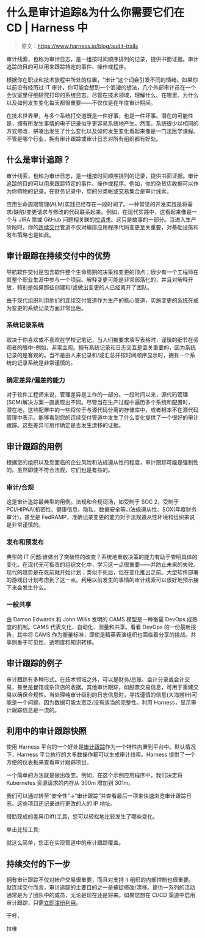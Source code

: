 # 什么是审计追踪&为什么你需要它们在 CD | Harness 中

> 原文：<https://www.harness.io/blog/audit-trails>

审计线索，也称为审计日志，是一组按时间顺序排列的记录，提供书面证据。审计追踪的目的可以用来跟踪特定的事件、操作或程序。

根据你在职业和技术旅程中所处的位置，“审计”这个词会引发不同的情绪。如果你以前没有经历过 IT 审计，你可能会想到一个浪漫的想法，几个外部审计员在一个会议室里仔细研究打印的系统日志。尽管在技术领域，理解什么、在哪里、为什么以及如何发生变化每天都很重要——不仅仅是在年度审计期间。

在技术世界里，与多个系统打交道既是一件好事，也是一件坏事。潜在的可能性是，拥有所发生事情的电子记录似乎更容易系统地产生。然而，系统很少以相同的方式修改，拼凑出发生了什么变化以及如何发生变化看起来像是一门法医学课程。不管是哪个行业，拥有审计跟踪或审计日志对所有组织都有好处。

## 什么是审计追踪？

审计线索，也称为审计日志，是一组按时间顺序排列的记录，提供书面证据。审计追踪的目的可以用来跟踪特定的事件、操作或程序。例如，你的杂货店收据可以作为你购物的记录。在财务记录中，您的分类帐或交易集合是审计线索。

应用生命周期管理(ALM)实践已经存在一段时间了。一种常见的开发实践是将需求/缺陷/变更请求与修改的代码联系起来。例如，在现代实践中，这看起来像是一个与 JIRA 票或 GitHub 问题相关联的[拉请求](https://docs.github.com/en/github/collaborating-with-pull-requests/proposing-changes-to-your-work-with-pull-requests/about-pull-requests)。这只是故事的一部分。当进入生产阶段时，你的[连续交付](https://harness.io/blog/continuous-delivery/what-is-continuous-delivery/)管道不仅对编排应用程序代码变更至关重要，对基础设施和发布策略也是如此。

## 审计跟踪在持续交付中的优势

导航软件交付是包含软件整个生命周期的决策和变更的顶点；很少有一个工程师在其整个职业生涯中参与一个项目。解释变更可能是非常部落化的，并且对解释开放，特别是如果那些创建和/或做出变更的人已经离开了团队。

由于现代组织利用他们的连续交付管道作为生产的核心管道，实施变更的系统在成为变更的系统记录方面非常出色。

### 系统记录系统

取决于你喜欢或不喜欢在学校记笔记，当人们被要求填写表格时，谨慎的细节在旁观者的眼中-例如，非常主观。拥有系统记录和日志交互是至关重要的，因为系统记录的是客观的。当不是由人来记录和/或汇总并按时间顺序显示时，拥有一个系统的记录系统是非常谨慎的。

### 确定差异/偏差的能力

对于软件工程师来说，管理差异是工作的一部分。一段时间以来，源代码管理(SCM)解决方案一直表现出不同。尽管当在生产过程中遍历多个系统和配置时，潜在地，这些配置中的一些将位于与源代码分离的存储库中，或者根本不在源代码管理中表示。能够看到您的连续交付管道中发生了什么变化提供了一个很好的审计跟踪。这些差异可用作确定是否发生漂移的证据。

## 审计跟踪的用例

根据您的组织以及您面临的企业风险和法规遵从性的程度，审计跟踪可能是强制性的。虽然即使不符合法规，它们也是有益的。

### 审计/合规

这是审计追踪最典型的用例。法规和合规词汤，如受制于 SOC 2，受制于 PCI/HIPAA(机密性、健康信息、隐私、数据安全等。)法规遵从性、SOX(年度财务审计)，甚至是 FedRAMP，准确记录变更的能力对于法规遵从性环境和组织来说是非常谨慎的。

### 发布和预发布

典型的 IT 问题:谁做出了突破性的改变？系统地重放决策的能力有助于查明具体的变化。在现代无可指责的组织文化中，学习这一点很重要——并防止未来的失败。现代的趋势是在死前就开始计划；类似于死后，但在变化推出之前。大型软件部署的游戏日计划考虑到了这一点。利用以前发生的事情的审计线索可以很好地预示接下来会发生什么。

### 一般共享

由 Damon Edwards 和 John Willis 发明的 CAMS 模型是一种衡量 DevOps 成熟度的机制。CAMS 代表文化、自动化、测量和共享。看看 DevOps 的一份最新报告，其中将 CAMS 作为衡量标准，即使是精英表演组织也面临着分享的挑战。共享侧重于可见性、透明度和知识转移。

## 审计跟踪的例子

审计跟踪有多种形式。在技术领域之外，可以是财务/总账、会计分录或会计交易，甚至是餐馆或杂货店的收据。其他审计跟踪，如股票交易信息，可用于重建交易以确保合规性。当处理纯审计级别的日志信息时，寻找谨慎的信息(大海捞针)可能是一个问题，因为数据可能太宽泛/没有适当的完整性。利用 Harness，显示审计跟踪信息是一流的。

## 利用中的审计跟踪快照

使用 Harness 平台的一个好处是[审计跟踪](https://docs.harness.io/article/kihlcbcnll-audit-trail)作为一个特性内置到平台中。默认情况下，Harness 平台执行的大多数操作都可以生成审计线索。Harness 提供了一个方便的仪表板来查看审计跟踪项目。

一个简单的方法就是做出改变。例如，在这个示例应用程序中，我们决定将 Kubernetes 资源请求的内存从 300m 增加到 301m。

我们可以通过转至“安全性”->“审计跟踪”并查看最后一项来快速浏览审计跟踪日志。这些项目还记录进行更改的人的 IP 地址。

借助现成的差异(Diff)工具，您可以轻松地比较发生了哪些变化。

单击比较工具:

就这么简单，您正在实现管道中的审计跟踪覆盖。

## 持续交付的下一步

拥有审计跟踪不仅对帐户交易很重要，而且对支持 it 组织的内部控制也很重要。就连续交付而言，审计追踪的主要目的之一是捕捉修改/漂移。提供一系列的活动通常是为了团队中的成员，无论是现在还是将来。如果您想在 CI/CD 渠道中启用审计跟踪，只需[立即注册利用](https://harness.io/platform/continuous-delivery/)。

干杯，

拉维